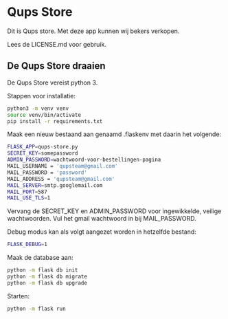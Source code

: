 # Qups Store
Dit is Qups store. Met deze app kunnen wij bekers verkopen.

Lees de LICENSE.md voor gebruik.

## De Qups Store draaien

De Qups Store vereist python 3.

Stappen voor installatie:
```bash
python3 -m venv venv
source venv/bin/activate
pip install -r requirements.txt
```

Maak een nieuw bestaand aan genaamd .flaskenv met daarin het volgende:
```bash
FLASK_APP=qups-store.py
SECRET_KEY=somepassword
ADMIN_PASSWORD=wachtwoord-voor-bestellingen-pagina
MAIL_USERNAME = 'qupsteam@gmail.com'
MAIL_PASSWORD = 'password'
MAIL_ADDRESS = 'qupsteam@gmail.com'
MAIL_SERVER=smtp.googlemail.com
MAIL_PORT=587
MAIL_USE_TLS=1
```
Vervang de SECRET_KEY en ADMIN_PASSWORD voor ingewikkelde, veilige wachtwoorden. Vul het gmail wachtwoord in bij MAIL_PASSWORD.

Debug modus kan als volgt aangezet worden in hetzelfde bestand:
```bash
FLASK_DEBUG=1
```

Maak de database aan:
```bash
python -m flask db init
python -m flask db migrate
python -m flask db upgrade
```

Starten:
```bash
python -m flask run
```
